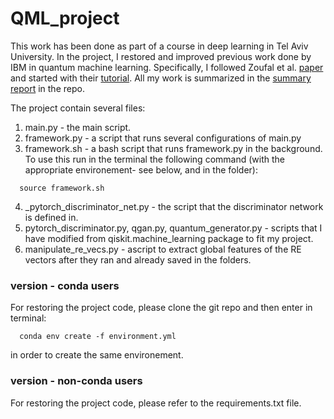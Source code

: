 # QML_project
This work has been done as part of a course in deep learning in Tel Aviv University. In the project, I restored and improved previous work done by IBM in quantum machine learning. Specifically, I followed Zoufal et al. [paper](https://arxiv.org/abs/1904.00043) and started with their [tutorial](https://github.com/Qiskit/qiskit-tutorials/blob/35ff38c7ffe004bf4f5f1f2e964feb4c88d32b58/tutorials/machine_learning/04_qgans_for_loading_random_distributions.ipynb). All my work is summarized in the [summary report]() in the repo.

The project contain several files:
1. main.py - the main script.
2. framework.py -  a script that runs several configurations of main.py
3. framework.sh - a bash script that runs framework.py in the background. To use this run in the terminal the following command (with the appropriate environement- see below, and in the folder):
```
  source framework.sh
```
4. _pytorch_discriminator_net.py - the script that the discriminator network is defined in.
5. pytorch_discriminator.py, qgan.py, quantum_generator.py - scripts that I have modified from qiskit.machine_learning package to fit my project.
6. manipulate_re_vecs.py -  ascript to extract global features of the RE vectors after they ran and already saved in the folders.

### version - conda users
For restoring the project code, please clone the git repo and then enter in terminal:
```
  conda env create -f environment.yml
```
in order to create the same environement.

### version - non-conda users
For restoring the project code, please refer to the requirements.txt file.


